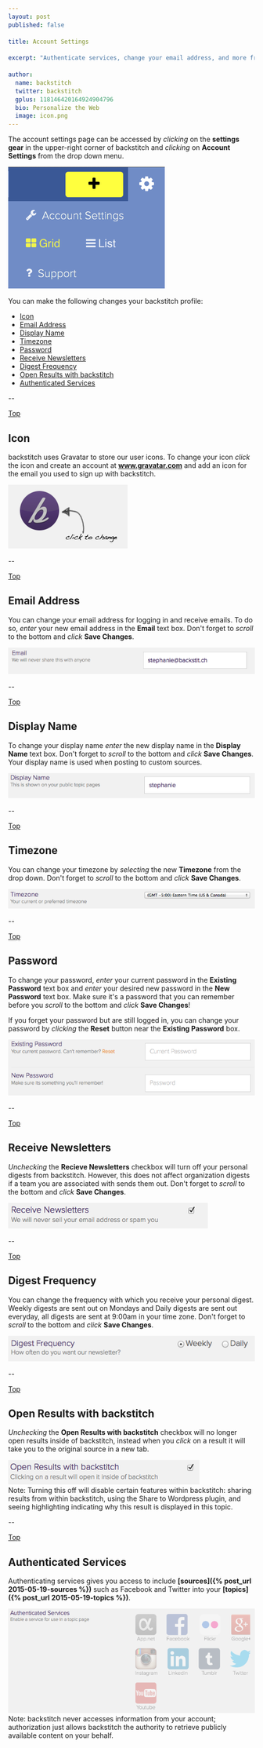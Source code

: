 ```yaml
---
layout: post
published: false

title: Account Settings

excerpt: "Authenticate services, change your email address, and more from the account settings page."

author:
  name: backstitch
  twitter: backstitch
  gplus: 118146420164924904796 
  bio: Personalize the Web
  image: icon.png
---
```


The account settings page can be accessed by *clicking* on the **settings gear** in the upper-right corner of backstitch and *clicking* on **Account Settings** from the drop down menu. 

<div class="full zoomable"><img src="/images/account_settings/account_settings.png"></div>

You can make the following changes your backstitch profile:

<a name='Top'></a>
- [Icon](#Icon)
- [Email Address](#Email)
- [Display Name](#DisplayName)
- [Timezone](#Timezone)
- [Password](#Password)
- [Receive Newsletters](#Newsletters)
- [Digest Frequency](#Digest)
- [Open Results with backstitch](#Results)
- [Authenticated Services](#Services)

--

<a name='Icon'></a>

[Top](#Top)<br />
## Icon

backstitch uses Gravatar to store our user icons. To change your icon *click* the icon and create an account at **www.gravatar.com** and add an icon for the email you used to sign up with backstitch. 

<div class="full zoomable"><img src="/images/account_settings/icon.png"></div>

--

<a name='Email'></a>

[Top](#Top)<br />
## Email Address

You can change your email address for logging in and receive emails. To do so, *enter* your new email address in the **Email** text box. Don't forget to *scroll* to the bottom and *click* **Save Changes**.

<div class="full zoomable"><img src="/images/account_settings/email.png"></div>

--

<a name='DisplayName'></a>

[Top](#Top)<br />
## Display Name

To change your display name *enter* the new display name in the **Display Name** text box. Don't forget to *scroll* to the bottom and *click* **Save Changes**.  Your display name is used when posting to custom sources.

<div class="full zoomable"><img src="/images/account_settings/display_name.png"></div>

--

<a name='Tomezone'></a>

[Top](#Top)<br />
## Timezone

You can change your timezone by *selecting* the new **Timezone** from the drop down. Don't forget to *scroll* to the bottom and *click* **Save Changes**.

<div class="full zoomable"><img src="/images/account_settings/timezone.png"></div>

--

<a name='Password'></a>

[Top](#Top)<br />
## Password 

To change your password, *enter* your current password in the **Existing Password** text box and *enter* your desired new password in the **New Password** text box. Make sure it's a password that you can remember before you *scroll* to the bottom and *click* **Save Changes**! 

If you forget your password but are still logged in, you can change your password by *clicking* the **Reset** button near the **Existing Password** box. 

<div class="full zoomable"><img src="/images/account_settings/password.png"></div>

--

<a name='Newsletters'></a>

[Top](#Top)<br />
## Receive Newsletters

*Unchecking* the **Recieve Newsletters** checkbox will turn off your personal digests from backstitch. However, this does not affect organization digests if a team you are associated with sends them out. Don't forget to *scroll* to the bottom and *click* **Save Changes**.

<div class="full zoomable"><img src="/images/account_settings/newsletter.png"></div>

--

<a name='Digest'></a>

[Top](#Top)<br />
## Digest Frequency

You can change the frequency with which you receive your personal digest.  Weekly digests are sent out on Mondays and Daily digests are sent out everyday, all digests are sent at 9:00am in your time zone. Don't forget to *scroll* to the bottom and *click* **Save Changes**.

<div class="full zoomable"><img src="/images/account_settings/digest.png"></div>

--

<a name='Results'></a>

[Top](#Top)<br />
## Open Results with backstitch

*Unchecking* the **Open Results with backstitch** checkbox will no longer open results inside of backstitch, instead when you *click* on a result it will take you to the original source in a new tab. 

<div class="full zoomable"><img src="/images/account_settings/results.png"></div>

<div class="note">
  Note: Turning this off will disable certain features within backstitch: sharing results from within backstitch, using the Share to Wordpress plugin, and seeing highlighting indicating why this result is displayed in this topic.
</div>

--

<a name='Services'></a>

[Top](#Top)<br />
## Authenticated Services

Authenticating services gives you access to include **[sources]({% post_url 2015-05-19-sources %})** such as Facebook and Twitter into your **[topics]({% post_url 2015-05-19-topics %})**.

<div class="full zoomable"><img src="/images/account_settings/authenticated_services.png"></div>

<div class="note">
  Note: backstitch never accesses information from your account; authorization just allows backstitch the authority to retrieve publicly available content on your behalf.
</div>
